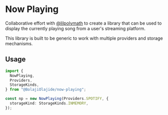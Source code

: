 # Now Playing

Collaborative effort with [@lilpolymath](https://github.com/lilpolymath) to create a library that can be used to display
the currently playing song from a user's streaming platform.

This library is built to be generic to work with multiple providers and storage mechanisms.

## Usage

```ts
import {
  NowPlaying,
  Providers,
  StorageKinds,
} from "@BolajiOlajide/now-playing";

const np = new NowPlaying(Providers.SPOTIFY, {
  storageKind: StorageKinds.INMEMORY,
});
```
